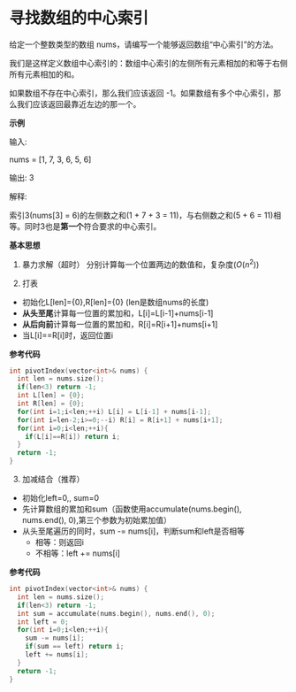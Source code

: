 # 寻找数组的中心索引

给定一个整数类型的数组 nums，请编写一个能够返回数组“中心索引”的方法。

我们是这样定义数组中心索引的：数组中心索引的左侧所有元素相加的和等于右侧所有元素相加的和。

如果数组不存在中心索引，那么我们应该返回 -1。如果数组有多个中心索引，那么我们应该返回最靠近左边的那一个。

**示例**

输入: 

nums = [1, 7, 3, 6, 5, 6]

输出: 3

解释: 

索引3(nums[3] = 6)的左侧数之和(1 + 7 + 3 = 11)，与右侧数之和(5 + 6 = 11)相等。同时3也是**第一个**符合要求的中心索引。

**基本思想**

1. 暴力求解（超时）
分别计算每一个位置两边的数值和，复杂度($O(n^2)$)

2. 打表
* 初始化L[len]={0},R[len]={0} (len是数组nums的长度)
* **从头至尾**计算每一位置的累加和，L[i]=L[i-1]+nums[i-1]
* **从后向前**计算每一位置的累加和，R[i]=R[i+1]+nums[i+1]
* 当L[i]==R[i]时，返回位置i

**参考代码**

```c++
int pivotIndex(vector<int>& nums) {
  int len = nums.size();
  if(len<3) return -1;
  int L[len] = {0};
  int R[len] = {0};
  for(int i=1;i<len;++i) L[i] = L[i-1] + nums[i-1]; 
  for(int i=len-2;i>=0;--i) R[i] = R[i+1] + nums[i+1];
  for(int i=0;i<len;++i){
    if(L[i]==R[i]) return i;
  }
  return -1;
}
```
3. 加减结合（推荐）
* 初始化left=0,, sum=0
* 先计算数组的累加和sum（函数使用accumulate(nums.begin(), nums.end(), 0),第三个参数为初始累加值）
* 从头至尾遍历的同时，sum -= nums[i]，判断sum和left是否相等
  * 相等：则返回i
  * 不相等：left += nums[i]
  
**参考代码**

```c++
int pivotIndex(vector<int>& nums) {
  int len = nums.size();
  if(len<3) return -1;
  int sum = accumulate(nums.begin(), nums.end(), 0);
  int left = 0;
  for(int i=0;i<len;++i){
    sum -= nums[i];
    if(sum == left) return i;
    left += nums[i];
  }
  return -1;
}
```
